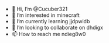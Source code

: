 - 👋 Hi, I’m @Cucuber321
- 👀 I’m interested in minecraft
- 🌱 I’m currently learning jjdpwidb
- 💞️ I’m looking to collaborate on dhdigx
- 📫 How to reach me ndieg8w0

<!---
Cucuber321/Cucuber321 is a ✨ special ✨ repository because its `README.md` (this file) appears on your GitHub profile.
You can click the Preview link to take a look at your changes.
--->
